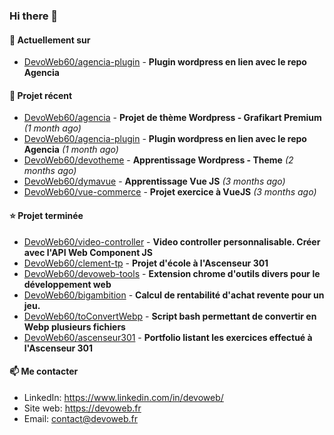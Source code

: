 ### Hi there 👋

#### 👷 Actuellement sur 

- [DevoWeb60/agencia-plugin](https://github.com/DevoWeb60/agencia-plugin) - **Plugin wordpress en lien avec le repo Agencia**

#### 🌱 Projet récent

- [DevoWeb60/agencia](https://github.com/DevoWeb60/agencia) - **Projet de thème Wordpress - Grafikart Premium** *(1 month ago)*
- [DevoWeb60/agencia-plugin](https://github.com/DevoWeb60/agencia-plugin) - **Plugin wordpress en lien avec le repo Agencia** *(1 month ago)*
- [DevoWeb60/devotheme](https://github.com/DevoWeb60/devotheme) - **Apprentissage Wordpress - Theme** *(2 months ago)*
- [DevoWeb60/dymavue](https://github.com/DevoWeb60/dymavue) - **Apprentissage Vue JS** *(3 months ago)*
- [DevoWeb60/vue-commerce](https://github.com/DevoWeb60/vue-commerce) - **Projet exercice à VueJS** *(3 months ago)*

#### ⭐ Projet terminée

- [DevoWeb60/video-controller](https://github.com/DevoWeb60/video-controller) - **Video controller personnalisable. Créer avec l&#39;API Web Component JS**
- [DevoWeb60/clement-tp](https://github.com/DevoWeb60/clement-tp) - **Projet d&#39;école à l&#39;Ascenseur 301**
- [DevoWeb60/devoweb-tools](https://github.com/DevoWeb60/devoweb-tools) - **Extension chrome d&#39;outils divers pour le développement web**
- [DevoWeb60/bigambition](https://github.com/DevoWeb60/bigambition) - **Calcul de rentabilité d&#39;achat revente pour un jeu.**
- [DevoWeb60/toConvertWebp](https://github.com/DevoWeb60/toConvertWebp) - **Script bash permettant de convertir en Webp plusieurs fichiers**
- [DevoWeb60/ascenseur301](https://github.com/DevoWeb60/ascenseur301) - **Portfolio listant les exercices effectué à l&#39;Ascenseur 301**

#### 📫 Me contacter

- LinkedIn: https://www.linkedin.com/in/devoweb/
- Site web: https://devoweb.fr
- Email: contact@devoweb.fr
